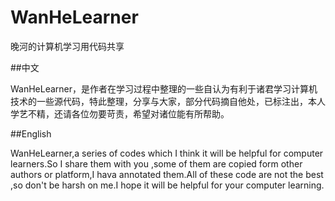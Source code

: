 # WanHeLearner
 晚河的计算机学习用代码共享  

##中文  

WanHeLearner，是作者在学习过程中整理的一些自认为有利于诸君学习计算机技术的一些源代码，特此整理，分享与大家，部分代码摘自他处，已标注出，本人学艺不精，还请各位勿要苛责，希望对诸位能有所帮助。  

##English  

WanHeLearner,a series of codes which I think it will be helpful for computer learners.So I share them with you ,some of them are copied form other authors or platform,I hava annotated them.All of these code are not the best ,so 
don't be harsh on me.I hope it will be helpful for your computer learning.